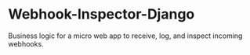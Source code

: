 # Webhook-Inspector-Django
Business logic for a micro web app to receive, log, and inspect incoming webhooks.
